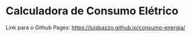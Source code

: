 # Calculadora de Consumo Elétrico
Link para o Github Pages: https://luisbazzo.github.io/consumo-energia/
